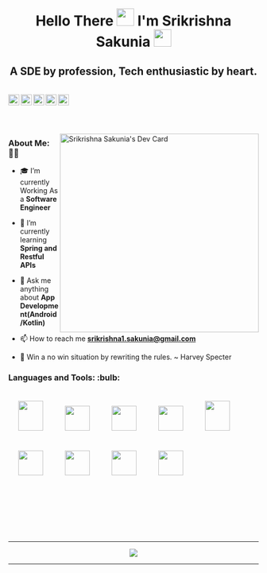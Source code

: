 <h1 align="center">Hello There <img src="https://media.giphy.com/media/hvRJCLFzcasrR4ia7z/giphy.gif" width="35"> I'm Srikrishna Sakunia <img src="https://media.giphy.com/media/QTC1Gx4jgOj3GKEMwn/giphy-downsized-large.gif" width="35">  </h1>
<h2 align="center"> A SDE by profession, Tech enthusiastic by heart.</h2>

<br/>

<a href="www.linkedin.com/in/srikrishna-sakunia">
<img align="left" alt="Linkendin - Srikrishna Sakunia" width="22px" src="https://cdn.jsdelivr.net/npm/simple-icons@v3/icons/linkedin.svg" />
</a>
<a href="https://medium.com/@srikrishna1.sakunia">
<img align="left" alt="Medium - Srikrishna Sakunia" width="22px" src="https://cdn.jsdelivr.net/npm/simple-icons@v3/icons/medium.svg" />
</a>
<a href="https://www.hackerrank.com/sakuniacoolkris1?hr_r=1">
<img align="left" alt="Hackerrank - Srikrishna Sakunia" width="22px" src="https://cdn.jsdelivr.net/npm/simple-icons@v3/icons/hackerrank.svg" />
</a>
<a href="https://leetcode.com/srikrishna_sakunia/">
<img align="left" alt="Leetcode - Srikrishna Sakunia" width="22px" src="https://cdn.jsdelivr.net/npm/simple-icons@v3/icons/leetcode.svg" />
</a>
<a href="https://auth.geeksforgeeks.org/user/sakuniacoolkrishna636">
<img align="left" alt="GeeksForGeeks - Srikrishna Sakunia" width="22px" src="https://cdn.jsdelivr.net/npm/simple-icons@v3/icons/geeksforgeeks.svg" />
</a>
<br />

<br />

&nbsp;
&nbsp;
<div>
<a href="https://app.daily.dev/srikrishnasakunia"><img src="https://api.daily.dev/devcards/a114bd782ba04856b11fd8b396462311.png?r=ap0" width="400" alt="Srikrishna Sakunia's Dev Card" align = "right"/></a>
</div>

### About Me: 🙋‍♂️
- 🎓 I’m currently Working As a **Software Engineer**

- 🌱 I’m currently learning **Spring and Restful APIs**

- 💭 Ask me anything about **App Development(Android/Kotlin)**

- 📫 How to reach me **srikrishna1.sakunia@gmail.com**

- 🧠 Win a no win situation by rewriting the rules. ~ Harvey Specter 


<p align="left"> 
<h3> Languages and Tools: :bulb: </h3>
<p>
<img width="50" height="60" hspace="20" vspace="20" src="https://www.vectorlogo.zone/logos/java/java-icon.svg"/>
<img width="50" height="50" hspace="20" vspace="20" src="https://upload.wikimedia.org/wikipedia/commons/thumb/0/06/Kotlin_Icon.svg/768px-Kotlin_Icon.svg.png?20171012085709"/>
<img width="50" height="50" hspace="20" vspace="20" src="https://upload.wikimedia.org/wikipedia/commons/thumb/6/64/Android_logo_2019_%28stacked%29.svg/1031px-Android_logo_2019_%28stacked%29.svg.png?20210331145341"/>
<img width="50" height="50" hspace="20" vspace="20"src="http://clipart-library.com/images_k/python-logo-transparent/python-logo-transparent-5.png"/>
<img width="50" height="60" hspace="20" vspace="20" src="https://upload.wikimedia.org/wikipedia/commons/1/18/C_Programming_Language.svg"/>
<img width="50" height="50" hspace="20" vspace="20" src="https://cdn.worldvectorlogo.com/logos/logo-javascript.svg"/>
<img width="50" height="50" hspace="20" vspace="20" src="https://www.vectorlogo.zone/logos/git-scm/git-scm-icon.svg"/>
<img width="50" height="50" hspace="20" vspace="20" src="https://cdn.jsdelivr.net/npm/simple-icons@v3/icons/spring.svg"/>
<img width="50" height="50" hspace="20" vspace="20" src="https://cdn4.iconfinder.com/data/icons/logos-3/600/React.js_logo-512.png"/>

</p>
</p>

<br>
<br>
<br>
<br>
<br>


<hr>
<div align="center">
<img src="https://media.giphy.com/media/qgQUggAC3Pfv687qPC/giphy.gif" align="center" />
</div>

<hr>
